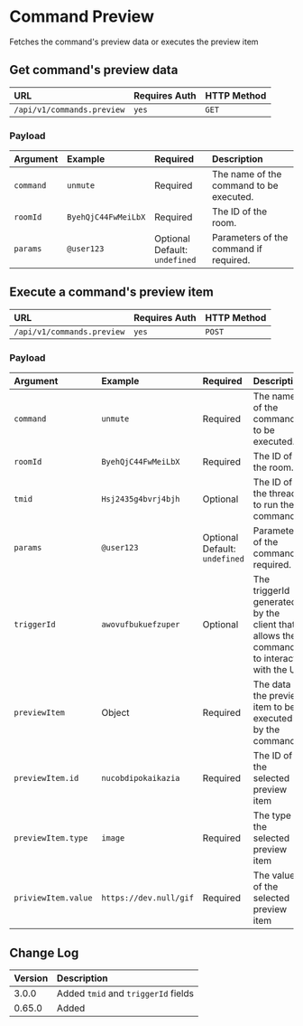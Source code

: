 # Command Preview

Fetches the command's preview data or executes the preview item

## Get command's preview data

| URL                        | Requires Auth | HTTP Method |
| :------------------------- | :------------ | :---------- |
| `/api/v1/commands.preview` | `yes`         | `GET`       |

### Payload

| Argument  | Example             | Required                           | Description                             |
| :-------- | :------------------ | :--------------------------------- | :-------------------------------------- |
| `command` | `unmute`            | Required                           | The name of the command to be executed. |
| `roomId`  | `ByehQjC44FwMeiLbX` | Required                           | The ID of the room.                     |
| `params`  | `@user123`          | Optional <br> Default: `undefined` | Parameters of the command if required.  |

## Execute a command's preview item

| URL                        | Requires Auth | HTTP Method |
| :------------------------- | :------------ | :---------- |
| `/api/v1/commands.preview` | `yes`         | `POST`      |

### Payload

| Argument            | Example                | Required                           | Description                                                                           |
| :------------------ | :--------------------- | :--------------------------------- | :------------------------------------------------------------------------------------ |
| `command`           | `unmute`               | Required                           | The name of the command to be executed.                                               |
| `roomId`            | `ByehQjC44FwMeiLbX`    | Required                           | The ID of the room.                                                                   |
| `tmid`              | `Hsj2435g4bvrj4bjh`    | Optional                           | The ID of the thread to run the command.                                              |
| `params`            | `@user123`             | Optional <br> Default: `undefined` | Parameters of the command if required.                                                |
| `triggerId`         | `awovufbukuefzuper`    | Optional                           | The triggerId generated by the client that allows the command to interact with the UI |
| `previewItem`       | Object                 | Required                           | The data of the preview item to be executed by the command                            |
| `previewItem.id`    | `nucobdipokaikazia`    | Required                           | The ID of the selected preview item                                                   |
| `previewItem.type`  | `image`                | Required                           | The type of the selected preview item                                                 |
| `priviewItem.value` | `https://dev.null/gif` | Required                           | The value of the selected preview item                                                |

## Change Log

| Version | Description                         |
| :------ | :---------------------------------- |
| 3.0.0   | Added `tmid` and `triggerId` fields |
| 0.65.0  | Added                               |
